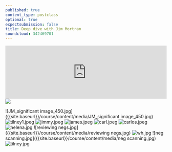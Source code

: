 ```yaml
---
published: true
content_type: postclass
optional: true
expectsubmission: false
title: Deep dive with Jim Mortram
soundcloud: 342469701
---
```

<iframe width="100%" height="166" scrolling="no" frameborder="no" src="https://w.soundcloud.com/player/?url=https%3A//api.soundcloud.com/tracks/342469701%3Fsecret_token%3Ds-4jGU0&amp;color=%23ff5500&amp;auto_play=false&amp;hide_related=false&amp;show_comments=true&amp;show_user=true&amp;show_reposts=false"></iframe>

<script data-4c-meta='xmp_JM_significant-image_450.jpg' type='text/json'>{"context":[{"credit":"David, at home in Dereham. 2015. © Jim Mortram","src":"https://cdn-images-1.medium.com/max/2000/1*_iYTGhglnARX6BkPXD9ERQ.jpeg"},{"credit":"David, holding on to his late mothers coat as they walk into town. 2012. © Jim Mortram","src":"https://cdn-images-1.medium.com/max/1200/1*-vK1pY1oYnJSzfJsXxs54w.jpeg"},{"credit":"David 2015. © Jim Mortram","src":"https://cdn-images-1.medium.com/max/2000/1*31zJp_gGCcW4QJxRU2NnCw.jpeg"},{"credit":"David, eating a meal, alone. 2015. © Jim Mortram","src":"https://cdn-images-1.medium.com/max/2000/1*g3kOJfRJs0usKFGvf-9ZdA.jpeg"},{"credit":"David 2014. © Jim Mortram","src":"https://cdn-images-1.medium.com/max/2000/1*6deWarCRhuQSzqTv-r-iEA.jpeg"},{"credit":"David, using his long cane to navigate streets unseen. 2015. © Jim Mortram.","src":"https://cdn-images-1.medium.com/max/2000/1*GHpfCKdAOGcjmNDtHBF5FQ.jpeg"},{"credit":"David, after walking to the outskirts of town. 2015. © Jim Mortram","src":"https://cdn-images-1.medium.com/max/2000/1*ZJVnUFobokERvR-4y3sn-w.jpeg"}],"links":[{"title":"Small Town Inertia : Leaning on the Everlasting Arms","url":"https://vimeo.com/208367685"},{"title":"Small Town Inertia","url":"http://smalltowninertia.co.uk/"},{"title":"Wikipedia","url":"https://en.wikipedia.org/wiki/Jim_Mortram"},{"title":"Twitter","url":"https://twitter.com/JAMortram"},{"title":"BBC","url":"http://www.bbc.co.uk/news/in-pictures-19714366"},{"title":"Peta-Pixel","url":"https://petapixel.com/2013/06/18/interview-with-jim-mortram-of-small-town-inertia/"},{"title":"Guardian","url":"https://www.theguardian.com/artanddesign/2014/feb/19/people-photograph-dont-have-voice-jim-mortram-norfolk-portraits"}],"backStory":{"text":"David had been very active. Walking, cycling. The summer of 2011, David had been cycling and the bag he was wearing over his shoulder had come loose, entangled in the front wheel of his bicycle and he had been thrown over the handlebars, face-first to the road, breaking his upper jaw and neck in two places. “I was choking on the blood,” he told me.\nDavid was taken to the hospital; bones mended, wounds healed, but the obstruction of a feeding and air tube in his mouth prevented his being able to alert nurses or doctors that his sight had vanished for almost a week after awaking from the coma.\n“One of the strangest things is waking up from a dream. In dreams I can still see. I can see everything. I wake and feel I can still see for a time, then the black seeps in and I realise I am awake and in darkness again, where the reality used to be filled with sight, now my dreams are. Where sleep was without light, now that’s my waking life. Everything is upside down. Now being awake is like the dream. My awake nightmare”\nMeeting regularly, David and I, in early 2012 began working upon the first installment of an ongoing series of stories about his life with blindness. The challenging new day to day routines, learning routes into town with his stick or following behind his mother, Eugene.","author":"Jim Mortram","publication":"Vantage","publicationUrl":"https://medium.com/vantage/postcards-from-the-black-f705f9097b","date":"October 17, 2015"},"creativeCommons":{"credit":"Jim Mortram","year":"2015","copyright":"All rights reserved","codeOfEthics":"Photojournalist","description":"David standing in Southburgh church, Norfolk."}}</script><img class="aligncenter" src="http://jonathanworth.org/wp-content/uploads/2017/09/JM_significant-image_450.jpg" data-4c="xmp_JM_significant-image_450.jpg" /><script data-4c-meta='xmp_JM_significant-image_450.jpg' type='text/json'>{"context":[{"credit":"David, at home in Dereham. 2015. © Jim Mortram","src":"https://cdn-images-1.medium.com/max/2000/1*_iYTGhglnARX6BkPXD9ERQ.jpeg"},{"credit":"David, holding on to his late mothers coat as they walk into town. 2012. © Jim Mortram","src":"https://cdn-images-1.medium.com/max/1200/1*-vK1pY1oYnJSzfJsXxs54w.jpeg"},{"credit":"David 2015. © Jim Mortram","src":"https://cdn-images-1.medium.com/max/2000/1*31zJp_gGCcW4QJxRU2NnCw.jpeg"},{"credit":"David, eating a meal, alone. 2015. © Jim Mortram","src":"https://cdn-images-1.medium.com/max/2000/1*g3kOJfRJs0usKFGvf-9ZdA.jpeg"},{"credit":"David 2014. © Jim Mortram","src":"https://cdn-images-1.medium.com/max/2000/1*6deWarCRhuQSzqTv-r-iEA.jpeg"},{"credit":"David, using his long cane to navigate streets unseen. 2015. © Jim Mortram.","src":"https://cdn-images-1.medium.com/max/2000/1*GHpfCKdAOGcjmNDtHBF5FQ.jpeg"},{"credit":"David, after walking to the outskirts of town. 2015. © Jim Mortram","src":"https://cdn-images-1.medium.com/max/2000/1*ZJVnUFobokERvR-4y3sn-w.jpeg"}],"links":[{"title":"Small Town Inertia : Leaning on the Everlasting Arms","url":"https://vimeo.com/208367685"},{"title":"Small Town Inertia","url":"http://smalltowninertia.co.uk/"},{"title":"Wikipedia","url":"https://en.wikipedia.org/wiki/Jim_Mortram"},{"title":"Twitter","url":"https://twitter.com/JAMortram"},{"title":"BBC","url":"http://www.bbc.co.uk/news/in-pictures-19714366"},{"title":"Peta-Pixel","url":"https://petapixel.com/2013/06/18/interview-with-jim-mortram-of-small-town-inertia/"},{"title":"Guardian","url":"https://www.theguardian.com/artanddesign/2014/feb/19/people-photograph-dont-have-voice-jim-mortram-norfolk-portraits"}],"backStory":{"text":"David had been very active. Walking, cycling. The summer of 2011, David had been cycling and the bag he was wearing over his shoulder had come loose, entangled in the front wheel of his bicycle and he had been thrown over the handlebars, face-first to the road, breaking his upper jaw and neck in two places. “I was choking on the blood,” he told me.\nDavid was taken to the hospital; bones mended, wounds healed, but the obstruction of a feeding and air tube in his mouth prevented his being able to alert nurses or doctors that his sight had vanished for almost a week after awaking from the coma.\n“One of the strangest things is waking up from a dream. In dreams I can still see. I can see everything. I wake and feel I can still see for a time, then the black seeps in and I realise I am awake and in darkness again, where the reality used to be filled with sight, now my dreams are. Where sleep was without light, now that’s my waking life. Everything is upside down. Now being awake is like the dream. My awake nightmare”\nMeeting regularly, David and I, in early 2012 began working upon the first installment of an ongoing series of stories about his life with blindness. The challenging new day to day routines, learning routes into town with his stick or following behind his mother, Eugene.","author":"Jim Mortram","publication":"Vantage","publicationUrl":"https://medium.com/vantage/postcards-from-the-black-f705f9097b","date":"October 17, 2015"},"creativeCommons":{"credit":"Jim Mortram","year":"2015","copyright":"All rights reserved","codeOfEthics":"Photojournalist","description":"David standing in Southburgh church, Norfolk."}}</script>

![JM_significant image_450.jpg]({{site.baseurl}}/course/content/media/JM_significant image_450.jpg)
![tilney1.jpeg]({{site.baseurl}}/course/content/media/tilney1.jpeg)
![jimmy.jpeg]({{site.baseurl}}/course/content/media/jimmy.jpeg)
![james.jpeg]({{site.baseurl}}/course/content/media/james.jpeg)
![carl.jpeg]({{site.baseurl}}/course/content/media/carl.jpeg)
![carlos.jpeg]({{site.baseurl}}/course/content/media/carlos.jpeg)
![helena.jpg]({{site.baseurl}}/course/content/media/helena.jpg)
![reviewing negs.jpg]({{site.baseurl}}/course/content/media/reviewing negs.jpg)
![wh.jpg]({{site.baseurl}}/course/content/media/wh.jpg)
![neg scanning.jpg]({{site.baseurl}}/course/content/media/neg scanning.jpg)
![tilney.jpg]({{site.baseurl}}/course/content/media/tilney.jpg)
